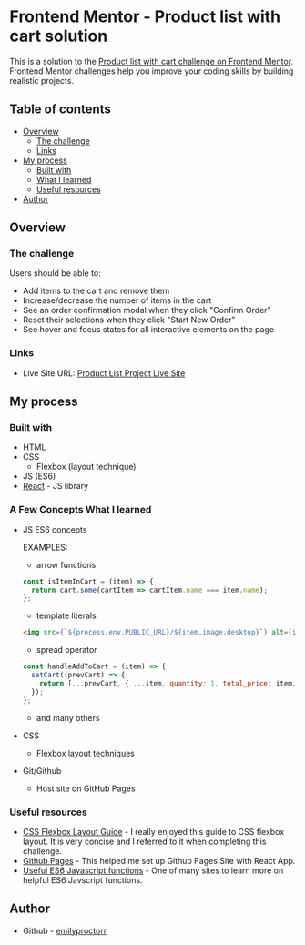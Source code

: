 # Frontend Mentor - Product list with cart solution

This is a solution to the [Product list with cart challenge on Frontend Mentor](https://www.frontendmentor.io/challenges/product-list-with-cart-5MmqLVAp_d). Frontend Mentor challenges help you improve your coding skills by building realistic projects. 

## Table of contents

- [Overview](#overview)
  - [The challenge](#the-challenge)
  - [Links](#links)
- [My process](#my-process)
  - [Built with](#built-with)
  - [What I learned](#what-i-learned)
  - [Useful resources](#useful-resources)
- [Author](#author)

## Overview

### The challenge

Users should be able to:

- Add items to the cart and remove them
- Increase/decrease the number of items in the cart
- See an order confirmation modal when they click "Confirm Order"
- Reset their selections when they click "Start New Order"
- See hover and focus states for all interactive elements on the page

### Links

- Live Site URL: [Product List Project Live Site](https://emilyproctorr.github.io/product_list_project/)

## My process

### Built with

- HTML
- CSS
    - Flexbox (layout technique)
- JS (ES6)
- [React](https://reactjs.org/) - JS library

### A Few Concepts What I learned

- JS ES6 concepts

    EXAMPLES:

    - arrow functions

    ```js
    const isItemInCart = (item) => {
      return cart.some(cartItem => cartItem.name === item.name);
    };
    ```

    - template literals

    ```html
    <img src={`${process.env.PUBLIC_URL}/${item.image.desktop}`} alt={item.name}/>
    ```

    - spread operator

    ```js
    const handleAddToCart = (item) => {
      setCart((prevCart) => {
        return [...prevCart, { ...item, quantity: 1, total_price: item.price}];
      });
    };
    ```

    - and many others

- CSS
    - Flexbox layout techniques

- Git/Github
    - Host site on GitHub Pages

### Useful resources

- [CSS Flexbox Layout Guide](https://css-tricks.com/snippets/css/a-guide-to-flexbox/) - I really enjoyed this guide to CSS flexbox layout. It is very concise and I referred to it when completing this challenge.
- [Github Pages](https://github.com/gitname/react-gh-pages) - This helped me set up Github Pages Site with React App. 
- [Useful ES6 Javascript functions](https://medium.com/analytics-vidhya/useful-javascript-functions-map-filter-reduce-a06e8b446990) - One of many sites to learn more on helpful ES6 Javscript functions.

## Author

- Github - [emilyproctorr](https://github.com/emilyproctorr)
